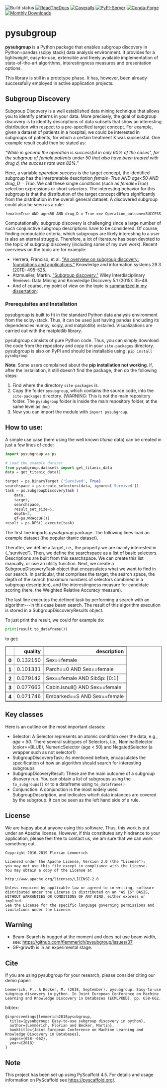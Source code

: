 <!-- These are examples of badges you might want to add to your README:
     please update the URLs accordingly

[![Twitter](https://img.shields.io/twitter/url/http/shields.io.svg?style=social&label=Twitter)](https://twitter.com/pysubgroup)
-->

![Build status](https://github.com/flemmerich/pysubgroup/actions/workflows/ci.yaml/badge.svg)
[![ReadTheDocs](https://readthedocs.org/projects/pysubgroup/badge/?version=latest)](https://pysubgroup.readthedocs.io/en/stable/)
[![Coveralls](https://img.shields.io/coveralls/github/flemmerich/pysubgroup/main.svg)](https://coveralls.io/r/flemmerich/pysubgroup)
[![PyPI-Server](https://img.shields.io/pypi/v/pysubgroup.svg)](https://pypi.org/project/pysubgroup/)
[![Conda-Forge](https://img.shields.io/conda/vn/conda-forge/pysubgroup.svg)](https://anaconda.org/conda-forge/pysubgroup)
[![Monthly Downloads](https://pepy.tech/badge/pysubgroup/month)](https://pepy.tech/project/pysubgroup)

# pysubgroup

**pysubgroup** is a Python package that enables subgroup discovery in Python+pandas (scipy stack) data analysis environment. It provides for a lightweight, easy-to-use, extensible and freely available implementation of state-of-the-art algorithms, interestingness measures and presentation options.

This library is still in a prototype phase. It has, however, been already successfully employed in active application projects.

## Subgroup Discovery

Subgroup Discovery is a well established data mining technique that allows you to identify patterns in your data.
More precisely, the goal of subgroup discovery is to identify descriptions of data subsets that show an interesting distribution with respect to a pre-specified target concept.
For example, given a dataset of patients in a hospital, we could be interested in subgroups of patients, for which a certain treatment X was successful.
One example result could then be stated as:

_"While in general the operation is successful in only 60% of the cases", for the subgroup
of female patients under 50 that also have been treated with drug d, the success rate was 82%."_

Here, a variable _operation success_ is the target concept, the identified subgroup has the interpretable description _female=True AND age<50 AND drug_D = True_. We call these single conditions (such as _female=True_) selection expressions or short _selectors_.
The interesting behavior for this subgroup is that the distribution of the target concept differs significantly from the distribution in the overall general dataset.
A discovered subgroup could also be seen as a rule:
```
female=True AND age<50 AND drug_D = True ==> Operation_outcome=SUCCESS
```
Computationally, subgroup discovery is challenging since a large number of such conjunctive subgroup descriptions have to be considered. Of course, finding computable criteria, which subgroups are likely interesting to a user is also an eternal struggle.
Therefore, a lot of literature has been devoted to the topic of subgroup discovery (including some of my own work). Recent overviews on the topic are for example:

* Herrera, Franciso, et al. ["An overview on subgroup discovery: foundations and applications."](https://scholar.google.de/scholar?q=Herrera%2C+Franciso%2C+et+al.+%E2%80%9CAn+overview+on+subgroup+discovery%3A+foundations+and+applications.%E2%80%9D+Knowledge+and+information+systems+29.3+(2011)%3A+495-525.) Knowledge and information systems 29.3 (2011): 495-525.
* Atzmueller, Martin. ["Subgroup discovery."](https://scholar.google.de/scholar?q=Atzmueller%2C+Martin.+%E2%80%9CSubgroup+discovery.%E2%80%9D+Wiley+Interdisciplinary+Reviews%3A+Data+Mining+and+Knowledge+Discovery+5.1+(2015)%3A+35-49.) Wiley Interdisciplinary Reviews: Data Mining and Knowledge Discovery 5.1 (2015): 35-49.
* And of course, my point of view on the topic is [summarized in my dissertation](https://opus.bibliothek.uni-wuerzburg.de/files/9781/Dissertation-Lemmerich.pdf):

### Prerequisites and Installation
pysubgroup is built to fit in the standard Python data analysis environment from the scipy-stack.
Thus, it can be used just having pandas (including its dependencies numpy, scipy, and matplotlib) installed. Visualizations are carried out with the matplotlib library.

pysubgroup consists of pure Python code. Thus, you can simply download the code from the repository and copy it in your `site-packages` directory.
pysubgroup is also on PyPI and should be installable using:
`pip install pysubgroup`

**Note**: Some users complained about the **pip installation not working**.
If, after the installation, it still doesn't find the package, then do the following steps:
 1. Find where the directory `site-packages` is.
 2. Copy the folder `pysubgroup`, which contains the source code, into the `site-packages` directory. (WARNING: This is not the main repository folder. The `pysubgroup` folder is inside the main repository folder, at the same level as `doc`)
 3. Now you can import the module with `import pysubgroup`.

## How to use:
A simple use case (here using the well known _titanic_ data) can be created in just a few lines of code:

```python
import pysubgroup as ps

# Load the example dataset
from pysubgroup.datasets import get_titanic_data
data = get_titanic_data()

target = ps.BinaryTarget ('Survived', True)
searchspace = ps.create_selectors(data, ignore=['Survived'])
task = ps.SubgroupDiscoveryTask (
    data,
    target,
    searchspace,
    result_set_size=5,
    depth=2,
    qf=ps.WRAccQF())
result = ps.DFS().execute(task)
```
The first line imports _pysubgroup_ package.
The following lines load an example dataset (the popular titanic dataset).

Therafter, we define a target, i.e., the property we are mainly interested in (_'survived'}.
Then, we define the searchspace as a list of basic selectors. Descriptions are built from this searchspace. We can create this list manually, or use an utility function.
Next, we create a SubgroupDiscoveryTask object that encapsulates what we want to find in our search.
In particular, that comprises the target, the search space, the depth of the search (maximum numbers of selectors combined in a subgroup description), and the interestingness measure for candidate scoring (here, the Weighted Relative Accuracy measure).

The last line executes the defined task by performing a search with an algorithm---in this case beam search. The result of this algorithm execution is stored in a SubgroupDiscoveryResults object.

To just print the result, we could for example do:

```python
print(result.to_dataframe())
```

to get:

<table border="1" class="dataframe">
<thead>    <tr style="text-align: right;">      <th></th>      <th>quality</th>      <th>description</th>    </tr>  </thead>
<tbody>
    <tr>      <th>0</th>      <td>0.132150</td>      <td>Sex==female</td>    </tr>
    <tr>      <th>1</th>      <td>0.101331</td>      <td>Parch==0 AND Sex==female</td>    </tr>
    <tr>      <th>2</th>      <td>0.079142</td>      <td>Sex==female AND SibSp: [0:1[</td>    </tr>
    <tr>      <th>3</th>      <td>0.077663</td>      <td>Cabin.isnull() AND Sex==female</td>    </tr>
    <tr>      <th>4</th>      <td>0.071746</td>      <td>Embarked==S AND Sex==female</td>    </tr>
</tbody></table>


## Key classes
Here is an outline on the most important classes:
* Selector: A Selector represents an atomic condition over the data, e.g., _age < 50_. There several subtypes of Selectors, i.e., NominalSelector (color==BLUE), NumericSelector (age < 50) and NegatedSelector (a wrapper such as not selector1)
* SubgroupDiscoveryTask: As mentioned before, encapsulates the specification of how an algorithm should search for interesting subgroups
* SubgroupDicoveryResult: These are the main outcome of a subgroup disovery run. You can obtain a list of subgroups using the `to_subgroups()` or to a dataframe using `to_dataframe()`
* Conjunction: A conjunction is the most widely used SubgroupDescription, and indicates which data instances are covered by the subgroup. It can be seen as the left hand side of a rule.


## License
We are happy about anyone using this software. Thus, this work is put under an Apache license. However, if this constitutes
any hindrance to your application, please feel free to contact us, we am sure that we can work something out.

    Copyright 2016-2019 Florian Lemmerich

    Licensed under the Apache License, Version 2.0 (the "License");
    you may not use this file except in compliance with the License.
    You may obtain a copy of the License at

    http://www.apache.org/licenses/LICENSE-2.0

    Unless required by applicable law or agreed to in writing, software
    distributed under the License is distributed on an "AS IS" BASIS,
    WITHOUT WARRANTIES OR CONDITIONS OF ANY KIND, either express or implied.
    See the License for the specific language governing permissions and
    limitations under the License.


## Warning
* Beam-Search is bugged at the moment and does not use beam width, see: https://github.com/flemmerich/pysubgroup/issues/37
* GP-growth is in an experimental stage.

## Cite
If you are using pysubgroup for your research, please consider citing our demo paper:

    Lemmerich, F., & Becker, M. (2018, September). pysubgroup: Easy-to-use subgroup discovery in python. In Joint European Conference on Machine Learning and Knowledge Discovery in Databases (ECMLPKDD). pp. 658-662.

bibtex:

    @inproceedings{lemmerich2018pysubgroup,
      title={pysubgroup: Easy-to-use subgroup discovery in python},
      author={Lemmerich, Florian and Becker, Martin},
      booktitle={Joint European Conference on Machine Learning and Knowledge Discovery in Databases},
      pages={658--662},
      year={2018}
    }


## Note

This project has been set up using PyScaffold 4.5. For details and usage
information on PyScaffold see https://pyscaffold.org/.
